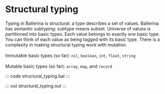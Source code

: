 # Structural typing

Typing in Ballerina is structural: a type describes a set of values. Ballerina has semantic subtyping:
subtype means subset. Universe of values is partitioned into basic types. Each value belongs to
exactly one basic type. You can think of each value as being tagged with its basic type.
There is a complexity in making structural typing work with mutation. <br/><br/>
Immutable basic types (so far): `nil`, `boolean`, `int`, `float`, `string` <br/><br/>
Mutable basic types (so far): `array`, `map`, and `record`

::: code structural_typing.bal :::

::: out structural_typing.out :::